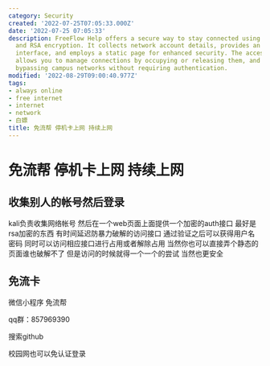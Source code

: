 ```yaml
---
category: Security
created: '2022-07-25T07:05:33.000Z'
date: '2022-07-25 07:05:33'
description: FreeFlow Help offers a secure way to stay connected using stolen credentials
  and RSA encryption. It collects network account details, provides an encrypted authentication
  interface, and employs a static page for enhanced security. The access control panel
  allows you to manage connections by occupying or releasing them, and it supports
  bypassing campus networks without requiring authentication.
modified: '2022-08-29T09:00:40.977Z'
tags:
- always online
- free internet
- internet
- network
- 白嫖
title: 免流帮 停机卡上网 持续上网
---
```


# 免流帮 停机卡上网 持续上网

## 收集别人的帐号然后登录

kali负责收集网络帐号 然后在一个web页面上面提供一个加密的auth接口 最好是rsa加密的东西 有时间延迟防暴力破解的访问接口 通过验证之后可以获得用户名密码 同时可以访问相应接口进行占用或者解除占用 当然你也可以直接弄个静态的页面谁也破解不了 但是访问的时候就得一个一个的尝试 当然也更安全

## 免流卡

微信小程序 免流帮

qq群：857969390

搜索github

校园网也可以免认证登录

